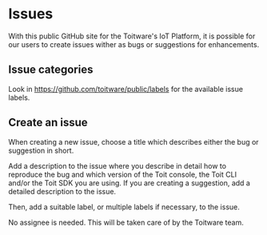 # Issues

With this public GitHub site for the Toitware's IoT Platform, it is possible for our users to create issues wither as bugs or suggestions for enhancements.

## Issue categories

Look in https://github.com/toitware/public/labels for the available issue labels.

## Create an issue

When creating a new issue, choose a title which describes either the bug or suggestion in short.

Add a description to the issue where you describe in detail how to reproduce the bug and which version of the Toit console, the Toit CLI and/or the Toit SDK you are using. 
If you are creating a suggestion, add a detailed description to the issue.

Then, add a suitable label, or multiple labels if necessary, to the issue.

No assignee is needed. This will be taken care of by the Toitware team.

